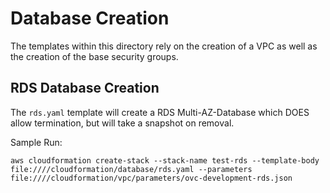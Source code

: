 # Database Creation
The templates within this directory rely on the creation of a VPC as well as the creation of the base security groups.

## RDS Database Creation
The `rds.yaml` template will create a RDS Multi-AZ-Database which DOES allow termination, but will take a snapshot on removal.

Sample Run:
```
aws cloudformation create-stack --stack-name test-rds --template-body file:////cloudformation/database/rds.yaml --parameters file:////cloudformation/vpc/parameters/ovc-development-rds.json
```
